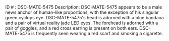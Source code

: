 ID # : DSC-MATE-5475
Description: DSC-MATE-5475 appears to be a male news anchor of human-like proportions, with the exception of his singular green cyclops eye. DSC-MATE-5475's head is adorned with a blue bandana and a pair of virtual reality jade LED eyes. The forehead is adorned with a pair of goggles, and a red cross earring is present on both ears. DSC-MATE-5475 is frequently seen wearing a red scarf and smoking a cigarette.